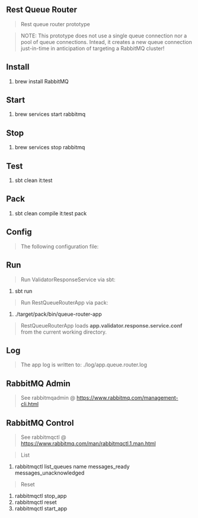 Rest Queue Router
--------------------------
>Rest queue router prototype

>NOTE: This prototype does not use a single queue connection nor a pool
of queue connections. Intead, it creates a new queue connection just-in-time
in anticipation of targeting a RabbitMQ cluster!

Install
-------
1. brew install RabbitMQ

Start
-----
1. brew services start rabbitmq

Stop
----
1. brew services stop rabbitmq

Test
----
1. sbt clean it:test

Pack
----
1. sbt clean compile it:test pack

Config
------
> The following configuration file:

Run
---
>Run ValidatorResponseService via sbt:

1. sbt run

>Run RestQueueRouterApp via pack:

1. ./target/pack/bin/queue-router-app

>RestQueueRouterApp loads **app.validator.response.service.conf** from the current working directory.

Log
---
>The app log is written to: ./log/app.queue.router.log

RabbitMQ Admin
--------------
>See rabbitmqadmin @ https://www.rabbitmq.com/management-cli.html

RabbitMQ Control
----------------
>See rabbitmqctl @ https://www.rabbitmq.com/man/rabbitmqctl.1.man.html

>List

1. rabbitmqctl list_queues name messages_ready messages_unacknowledged

>Reset

1. rabbitmqctl stop_app
2. rabbitmqctl reset
3. rabbitmqctl start_app
